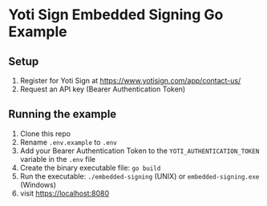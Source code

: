 # Yoti Sign Embedded Signing Go Example

## Setup

1) Register for Yoti Sign at <https://www.yotisign.com/app/contact-us/>
1) Request an API key (Bearer Authentication Token)

## Running the example

1) Clone this repo
2) Rename `.env.example` to `.env`
3) Add your Bearer Authentication Token to the `YOTI_AUTHENTICATION_TOKEN` variable in the `.env` file
4) Create the binary executable file: `go build`
5) Run the executable: `./embedded-signing` (UNIX) or `embedded-signing.exe` (Windows)
6) visit <https://localhost:8080>
